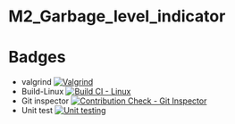 # M2_Garbage_level_indicator
# Badges
- valgrind 
[![Valgrind](https://github.com/SaraniyaaSankar/M2_Garbage_level_indicator/actions/workflows/valgrind.yml/badge.svg)](https://github.com/SaraniyaaSankar/M2_Garbage_level_indicator/actions/workflows/valgrind.yml)
- Build-Linux
[![Build CI - Linux](https://github.com/SaraniyaaSankar/M2_Garbage_level_indicator/actions/workflows/Build_Linux.yml/badge.svg)](https://github.com/SaraniyaaSankar/M2_Garbage_level_indicator/actions/workflows/Build_Linux.yml)
- Git inspector
[![Contribution Check - Git Inspector](https://github.com/SaraniyaaSankar/M2_Garbage_level_indicator/actions/workflows/git_inspector.yml/badge.svg)](https://github.com/SaraniyaaSankar/M2_Garbage_level_indicator/actions/workflows/git_inspector.yml)
- Unit test
[![Unit testing](https://github.com/SaraniyaaSankar/M2_Garbage_level_indicator/actions/workflows/unit-test.yml/badge.svg)](https://github.com/SaraniyaaSankar/M2_Garbage_level_indicator/actions/workflows/unit-test.yml)
